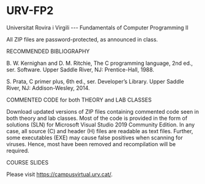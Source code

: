 # URV-FP2
Universitat Rovira i Virgili --- Fundamentals of Computer Programming II

All ZIP files are password-protected, as announced in class.

RECOMMENDED BIBLIOGRAPHY

B. W. Kernighan and D. M. Ritchie, The C programming language, 2nd ed., ser. Software. Upper Saddle River, NJ: Prentice-Hall, 1988.

S. Prata, C primer plus, 6th ed., ser. Developer’s Library. Upper Saddle River, NJ: Addison-Wesley, 2014.

COMMENTED CODE for both THEORY and LAB CLASSES

Download updated versions of ZIP files containing commented code seen in both theory and lab classes. 
Most of the code is provided in the form of solutions (SLN) for Microsoft Visual Studio 2019 Community Edition.
In any case, all source (C) and header (H) files are readable as text files.
Further, some executables (EXE) may cause false positives when scanning for viruses. 
Hence, most have been removed and recompilation will be required. 

COURSE SLIDES

Please visit https://campusvirtual.urv.cat/.
